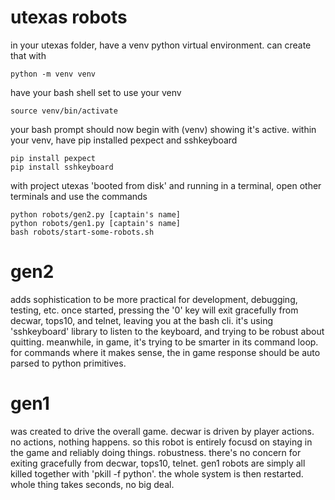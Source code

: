 # utexas robots

in your utexas folder, have a venv python virtual environment. can create that with

    python -m venv venv

have your bash shell set to use your venv

    source venv/bin/activate

your bash prompt should now begin with (venv) showing it's active. within your venv, have pip installed pexpect and sshkeyboard

    pip install pexpect
    pip install sshkeyboard

with project utexas 'booted from disk' and running in a terminal, open other terminals and use the commands

    python robots/gen2.py [captain's name]
    python robots/gen1.py [captain's name]
    bash robots/start-some-robots.sh

# gen2

adds sophistication to be more practical for development, debugging, testing, etc. once started, pressing the '0' key will exit gracefully from decwar, tops10, and telnet, leaving you at the bash cli. it's using 'sshkeyboard' library to listen to the keyboard, and trying to be robust about quitting. meanwhile, in game, it's trying to be smarter in its command loop. for commands where it makes sense, the in game response should be auto parsed to python primitives.

# gen1

was created to drive the overall game. decwar is driven by player actions. no actions, nothing happens. so this robot is entirely focusd on staying in the game and reliably doing things. robustness. there's no concern for exiting gracefully from decwar, tops10, telnet. gen1 robots are simply all killed together with 'pkill -f python'. the whole system is then restarted. whole thing takes seconds, no big deal. 
